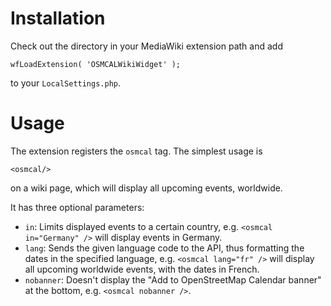 # Installation

Check out the directory in your MediaWiki extension path and add 

	wfLoadExtension( 'OSMCALWikiWidget' );

to your `LocalSettings.php`.

# Usage

The extension registers the `osmcal` tag. The simplest usage is

	<osmcal/>

on a wiki page, which will display all upcoming events, worldwide.

It has three optional parameters:

- `in`: Limits displayed events to a certain country, e.g. `<osmcal in="Germany" />` will display events in Germany.
- `lang`: Sends the given language code to the API, thus formatting the dates in the specified language, e.g. `<osmcal lang="fr" />` will display all upcoming worldwide events, with the dates in French.
- `nobanner`: Doesn't display the "Add to OpenStreetMap Calendar banner" at the bottom, e.g. `<osmcal nobanner />`.
